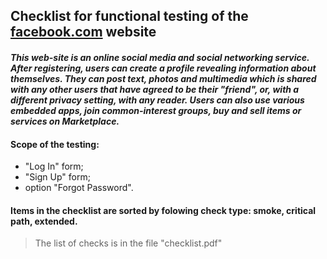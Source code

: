 ## Сhecklist for functional testing of the [facebook.com](https://www.facebook.com/) website


#### *This web-site is an online social media and social networking service. After registering, users can create a profile revealing information about themselves. They can post text, photos and multimedia which is shared with any other users that have agreed to be their "friend", or, with a different privacy setting, with any reader. Users can also use various embedded apps, join common-interest groups, buy and sell items or services on Marketplace.*



#### Scope of the testing:
- "Log In" form;
- "Sign Up" form;
- option "Forgot Password".


#### Items in the checklist are sorted by folowing check type: smoke, critical path, extended.


> The list of checks is in the file "checklist.pdf"
